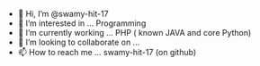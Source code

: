 - 👋 Hi, I’m @swamy-hit-17
- 👀 I’m interested in ... Programming
- 🌱 I’m currently working  ... PHP ( known JAVA and core Python)
- 💞️ I’m looking to collaborate on ...
- 📫 How to reach me ... swamy-hit-17 (on github)

<!---
swamy-hit-17/swamy-hit-17 is a ✨ special ✨ repository because its `README.md` (this file) appears on your GitHub profile.
You can click the Preview link to take a look at your changes.
--->
